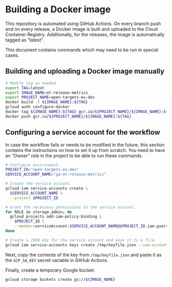 # Building a Docker image

This repository is automated using GitHub Actions. On every branch push and on every release, a Docker image is built and uploaded to the Cloud Container Registry. Additionally, for the releases, the image is automatically tagged as “latest”.

This document contains commands which may need to be run in special cases.

## Building and uploading a Docker image manually
```bash
# Modify tag as needed.
export TAG=latest
export IMAGE_NAME=ot-release-metrics
export PROJECT_NAME=open-targets-eu-dev
docker build -t ${IMAGE_NAME}:${TAG} .
gcloud auth configure-docker
docker tag ${IMAGE_NAME}:${TAG} gcr.io/${PROJECT_NAME}/${IMAGE_NAME}:${TAG}
docker push gcr.io/${PROJECT_NAME}/${IMAGE_NAME}:${TAG}
```

## Configuring a service account for the workflow
In case the workflow fails or needs to be modified in the future, this section contains the instructions on how to set it up from scratch. You need to have an “Owner” role in the project to be able to run these commands.

```bash
# Configure environment.
PROJECT_ID="open-targets-eu-dev"
SERVICE_ACCOUNT_NAME="ga-ot-release-metrics"

# Create the service account.
gcloud iam service-accounts create \
  $SERVICE_ACCOUNT_NAME \
  --project $PROJECT_ID

# Grant the necessary permissions to the service account.
for ROLE in storage.admin; do
  gcloud projects add-iam-policy-binding \
    $PROJECT_ID \
    --member=serviceAccount:$SERVICE_ACCOUNT_NAME@$PROJECT_ID.iam.gserviceaccount.com --role=roles/$ROLE --condition="None"
done

# Create a JSON key for the service account and save it to a file.
gcloud iam service-accounts keys create /tmp/keyfile.json --iam-account=$SERVICE_ACCOUNT_NAME@$PROJECT_ID.iam.gserviceaccount.com
```

Next, copy the contents of the key from `/tmp/keyfile.json` and paste it as the `GCP_SA_KEY` secret variable in GitHub Actions.

Finally, create a temporary Google bucket:
```bash
gcloud storage buckets create gs://${IMAGE_NAME}
```
